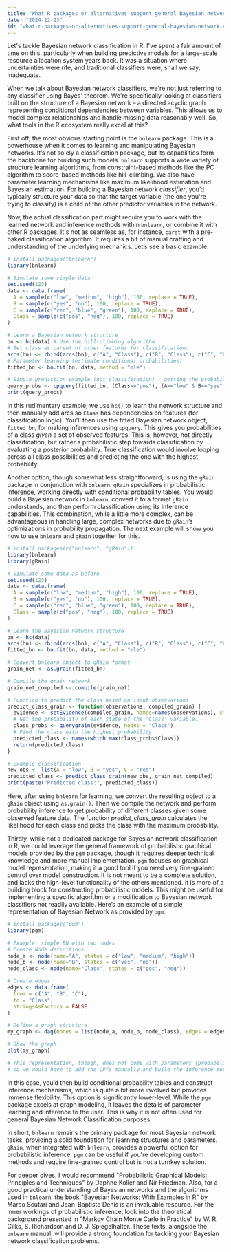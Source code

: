 ```yaml
---
title: "What R packages or alternatives support general Bayesian network classification?"
date: "2024-12-23"
id: "what-r-packages-or-alternatives-support-general-bayesian-network-classification"
---
```


Let's tackle Bayesian network classification in R. I've spent a fair amount of time on this, particularly when building predictive models for a large-scale resource allocation system years back. It was a situation where uncertainties were rife, and traditional classifiers were, shall we say, inadequate.

When we talk about Bayesian network classifiers, we're not just referring to any classifier using Bayes' theorem. We're specifically looking at classifiers built on the structure of a Bayesian network – a directed acyclic graph representing conditional dependencies between variables. This allows us to model complex relationships and handle missing data reasonably well. So, what tools in the R ecosystem really excel at this?

First off, the most obvious starting point is the `bnlearn` package. This is a powerhouse when it comes to learning and manipulating Bayesian networks. It’s not solely a classification package, but its capabilities form the backbone for building such models. `bnlearn` supports a wide variety of structure learning algorithms, from constraint-based methods like the PC algorithm to score-based methods like hill-climbing. We also have parameter learning mechanisms like maximum likelihood estimation and Bayesian estimation. For building a Bayesian network *classifier*, you’d typically structure your data so that the target variable (the one you're trying to classify) is a child of the other predictor variables in the network.

Now, the actual classification part might require you to work with the learned network and inference methods within `bnlearn`, or combine it with other R packages. It's not as seamless as, for instance, `caret` with a pre-baked classification algorithm. It requires a bit of manual crafting and understanding of the underlying mechanics. Let’s see a basic example:

```R
# install.packages("bnlearn")
library(bnlearn)

# Simulate some simple data
set.seed(123)
data <- data.frame(
  A = sample(c("low", "medium", "high"), 100, replace = TRUE),
  B = sample(c("yes", "no"), 100, replace = TRUE),
  C = sample(c("red", "blue", "green"), 100, replace = TRUE),
  Class = sample(c("pos", "neg"), 100, replace = TRUE)
)

# Learn a Bayesian network structure
bn <- hc(data) # Use the hill-climbing algorithm
# Set class as parent of other features for classification:
arcs(bn) <- rbind(arcs(bn), c("A", "Class"), c("B", "Class"), c("C", "Class"))
# Parameter learning (estimate conditional probabilities)
fitted_bn <- bn.fit(bn, data, method = "mle")

# Simple prediction example (not classification) - getting the probability for a specific class state given observed features.
query_probs <- cpquery(fitted_bn, (Class=="pos"), (A=="low" & B=="yes" & C=="red"), n = 10000)
print(query_probs)

```

In this rudimentary example, we use `hc()` to learn the network structure and then manually add arcs so `Class` has dependencies on features (for classification logic). You'll then use the fitted Bayesian network object, `fitted_bn`, for making inferences using `cpquery`. This gives you probabilities of a class *given* a set of observed features. This is, however, not directly classification, but rather a probabilistic step towards classification by evaluating a posterior probability. True classification would involve looping across all class possibilities and predicting the one with the highest probability.

Another option, though somewhat less straightforward, is using the `gRain` package in conjunction with `bnlearn`. `gRain` specializes in probabilistic inference, working directly with conditional probability tables. You would build a Bayesian network in `bnlearn`, convert it to a format `gRain` understands, and then perform classification using its inference capabilities. This combination, while a little more complex, can be advantageous in handling large, complex networks due to `gRain`’s optimizations in probability propagation. The next example will show you how to use `bnlearn` and `gRain` together for this.

```R
# install.packages(c("bnlearn", "gRain"))
library(bnlearn)
library(gRain)

# Simulate some data as before
set.seed(123)
data <- data.frame(
  A = sample(c("low", "medium", "high"), 100, replace = TRUE),
  B = sample(c("yes", "no"), 100, replace = TRUE),
  C = sample(c("red", "blue", "green"), 100, replace = TRUE),
  Class = sample(c("pos", "neg"), 100, replace = TRUE)
)

# Learn the Bayesian network structure
bn <- hc(data)
arcs(bn) <- rbind(arcs(bn), c("A", "Class"), c("B", "Class"), c("C", "Class"))
fitted_bn <- bn.fit(bn, data, method = "mle")

# Convert bnlearn object to gRain format
grain_net <- as.grain(fitted_bn)

# Compile the grain network
grain_net_compiled <- compile(grain_net)

# Function to predict the class based on input observations.
predict_class_grain <- function(observations, compiled_grain) {
  evidence <- setEvidence(compiled_grain, names=names(observations), states=unname(unlist(observations)))
  # Get the probability of each state of the 'Class' variable.
  class_probs <- querygrain(evidence, nodes = "Class")
  # Find the class with the highest probability
  predicted_class <- names(which.max(class_probs$Class))
  return(predicted_class)
}

# Example classification
new_obs <- list(A = "low", B = "yes", C = "red")
predicted_class <- predict_class_grain(new_obs, grain_net_compiled)
print(paste("Predicted class:", predicted_class))

```

Here, after using `bnlearn` for learning, we convert the resulting object to a `gRain` object using `as.grain()`. Then we compile the network and perform probability inference to get probability of different classes given some observed feature data. The function *predict\_class\_grain* calculates the likelihood for each class and picks the class with the maximum probability.

Thirdly, while not a dedicated package for Bayesian network classification in R, we could leverage the general framework of probabilistic graphical models provided by the `pgm` package, though it requires deeper technical knowledge and more manual implementation. `pgm` focuses on graphical model representation, making it a good tool if you need very fine-grained control over model construction. It is not meant to be a complete solution, and lacks the high-level functionality of the others mentioned. It is more of a building block for constructing probabilistic models. This might be useful for implementing a specific algorithm or a modification to Bayesian network classifiers not readily available. Here’s an example of a simple representation of Bayesian Network as provided by `pgm`:

```R
# install.packages("pgm")
library(pgm)

# Example: simple BN with two nodes
# Create Node definitions
node_a <- node(name="A", states = c("low", "medium", "high"))
node_b <- node(name="B", states = c("yes", "no"))
node_class <- node(name="Class", states = c("pos", "neg"))

# Create edges
edges <- data.frame(
  from = c("A", "B", "C"),
  to = "Class",
  stringsAsFactors = FALSE
)

# Define a graph structure
my_graph <- dag(nodes = list(node_a, node_b, node_class), edges = edges)

# Show the graph
plot(my_graph)

# This representation, though, does not come with parameters (probabilities)
# so we would have to add the CPTs manually and build the inference methods manually as well.
```

In this case, you’d then build conditional probability tables and construct inference mechanisms, which is quite a bit more involved but provides immense flexibility. This option is significantly lower-level. While the `pgm` package excels at graph modeling, it leaves the details of parameter learning and inference to the user. This is why it is not often used for general Bayesian Network Classification purposes.

In short, `bnlearn` remains the primary package for most Bayesian network tasks, providing a solid foundation for learning structures and parameters. `gRain`, when integrated with `bnlearn`, provides a powerful option for probabilistic inference. `pgm` can be useful if you're developing custom methods and require fine-grained control but is not a turnkey solution.

For deeper dives, I would recommend "Probabilistic Graphical Models: Principles and Techniques" by Daphne Koller and Nir Friedman. Also, for a good practical understanding of Bayesian networks and the algorithms used in `bnlearn`, the book "Bayesian Networks: With Examples in R" by Marco Scutari and Jean-Baptiste Denis is an invaluable resource. For the inner workings of probabilistic inference, look into the theoretical background presented in "Markov Chain Monte Carlo in Practice" by W. R. Gilks, S. Richardson and D. J. Spiegelhalter. These texts, alongside the `bnlearn` manual, will provide a strong foundation for tackling your Bayesian network classification problems.
